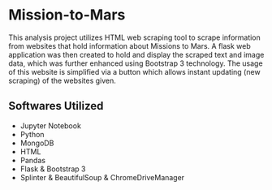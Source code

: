 # Mission-to-Mars

This analysis project utilizes HTML web scraping tool to scrape information from websites that hold information about Missions to Mars. A flask web application was then created to hold and display the scraped text and image data, which was further enhanced using Bootstrap 3 technology. The usage of this website is simplified via a button which allows instant updating (new scraping) of the websites given. 

## Softwares Utilized
- Jupyter Notebook
- Python
- MongoDB
- HTML
- Pandas
- Flask & Bootstrap 3
- Splinter & BeautifulSoup & ChromeDriveManager
